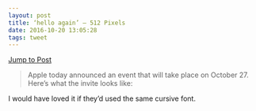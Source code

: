 ```yaml
---
layout: post
title: ‘hello again’ – 512 Pixels
date: 2016-10-20 13:05:28
tags: tweet
---
```

[Jump to Post][1]

> Apple today announced an event that will take place on October 27. Here’s what the invite looks like:

I would have loved it if they’d used the same cursive font. 

[1]:	https://512pixels.net/2016/10/hello-again/
